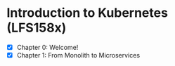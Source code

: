 # Introduction to Kubernetes (LFS158x)

- [x] Chapter 0: Welcome!
- [x] Chapter 1: From Monolith to Microservices
